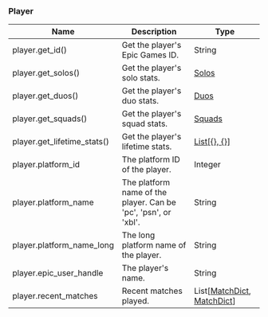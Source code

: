 ### Player
| Name | Description | Type |
|------|-------------|------|
| player.get_id() | Get the player's Epic Games ID. | String |
| player.get_solos() | Get the player's solo stats. | [Solos](https://github.com/cree-py/pynite/blob/master/docs/solos.md) |
| player.get_duos() | Get the player's duo stats. | [Duos](https://github.com/cree-py/pynite/blob/master/docs/duos.md) |
| player.get_squads() | Get the player's squad stats. | [Squads](https://github.com/cree-py/pynite/blob/master/docs/squads.md) |
| player.get_lifetime_stats() | Get the player's lifetime stats. | [List\[{}, {}\]](https://github.com/cree-py/pynite/blob/master/docs/lifetime.md) |
| player.platform_id | The platform ID of the player. | Integer |
| player.platform_name | The platform name of the player. Can be 'pc', 'psn', or 'xbl'. | String |
| player.platform_name_long | The long platform name of the player. | String |
| player.epic_user_handle | The player's name. | String |
| player.recent_matches | Recent matches played. | List\[[MatchDict](https://github.com/cree-py/pynite/blob/master/docs/main.md#matchdict), [MatchDict](https://github.com/cree-py/pynite/blob/master/docs/main.md#matchdict)\] |
